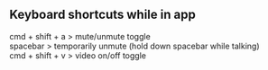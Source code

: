 ## Keyboard shortcuts while in app

cmd + shift + a > mute/unmute toggle\
spacebar > temporarily unmute (hold down spacebar while talking)\
cmd + shift + v > video on/off toggle
